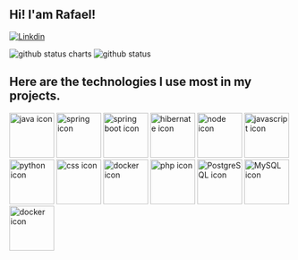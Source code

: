 ## Hi! I'am Rafael!

<link rel="stylesheet" href="https://fonts.googleapis.com/css2?family=Material+Symbols+Outlined:opsz,wght,FILL,GRAD@24,400,0,0&icon_names=mail" />

[![Linkdin](https://img.shields.io/badge/LinkedIn-0077B5?style=for-the-badge&logo=linkedin&logoColor=white)](https://www.linkedin.com/in/rafael-capodeferro/)

<div>
    <img alt="github status charts" src="https://github-readme-stats.vercel.app/api?username=fael890&show_icons=true&theme=radical"/>
    <img alt="github status" src="https://github-readme-stats.vercel.app/api/top-langs/?username=fael890&hide_progress=true&theme=radical"/>
</div>

## Here are the technologies I use most in my projects.

<div>
    <img width=80px alt="java icon" src="https://raw.githubusercontent.com/marwin1991/profile-technology-icons/refs/heads/main/icons/java.png"/>
    <img width=80px alt="spring icon" src="https://raw.githubusercontent.com/marwin1991/profile-technology-icons/refs/heads/main/icons/spring.png"/>
    <img width=80px alt="spring boot icon" src="https://raw.githubusercontent.com/marwin1991/profile-technology-icons/refs/heads/main/icons/spring_boot.png"/>
    <img width=80px alt="hibernate icon" src="https://raw.githubusercontent.com/marwin1991/profile-technology-icons/refs/heads/main/icons/hibernate.png"/>
    <img width=80px alt="node icon" src="https://raw.githubusercontent.com/marwin1991/profile-technology-icons/refs/heads/main/icons/node_js.png"/>
    <img width=80px alt="javascript icon" src="https://raw.githubusercontent.com/marwin1991/profile-technology-icons/refs/heads/main/icons/javascript.png"/>
    <img width=80px alt="python icon" src="https://raw.githubusercontent.com/marwin1991/profile-technology-icons/refs/heads/main/icons/html.png"/>
    <img width=80px alt="css icon" src="https://raw.githubusercontent.com/marwin1991/profile-technology-icons/refs/heads/main/icons/css.png"/>
    <img width=80px alt="docker icon" src="https://raw.githubusercontent.com/marwin1991/profile-technology-icons/refs/heads/main/icons/python.png"/>
    <img width=80px alt="php icon" src="https://raw.githubusercontent.com/marwin1991/profile-technology-icons/refs/heads/main/icons/php.png"/>
    <img width=80px alt="PostgreSQL icon" src="https://raw.githubusercontent.com/marwin1991/profile-technology-icons/refs/heads/main/icons/postgresql.png"/>
    <img width=80px alt="MySQL icon" src="https://raw.githubusercontent.com/marwin1991/profile-technology-icons/refs/heads/main/icons/mysql.png"/>
    <img width=80px alt="docker icon" src="https://raw.githubusercontent.com/marwin1991/profile-technology-icons/refs/heads/main/icons/docker.png"/>
</div>
